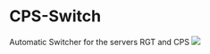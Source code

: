 # CPS-Switch
Automatic Switcher for the servers RGT and CPS
![](https://github.com/GrowHax/CPS-Switch/assets/40395971/f22cb9c4-f2fd-471d-a5d6-d2961a207e32)
